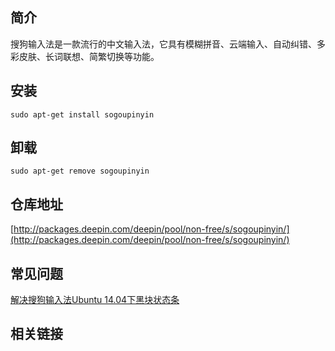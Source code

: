 ## 简介

搜狗输入法是一款流行的中文输入法，它具有模糊拼音、云端输入、自动纠错、多彩皮肤、长词联想、简繁切换等功能。

## 安装

`sudo apt-get install sogoupinyin`

## 卸载

`sudo apt-get remove sogoupinyin`

## 仓库地址

[http://packages.deepin.com/deepin/pool/non-free/s/sogoupinyin/](http://packages.deepin.com/deepin/pool/non-free/s/sogoupinyin/)


## 常见问题

[解决搜狗输入法Ubuntu 14.04下黑块状态条](http://log4think.com/sogou-linux-input-black-statusbar/)
## 相关链接